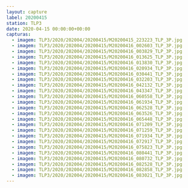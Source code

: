```yaml
---
layout: capture
label: 20200415
station: TLP3
date: 2020-04-15 00:00:00+00:00
capturas:
  - imagem: TLP3/2020/202004/20200415/M20200415_223223_TLP_3P.jpg
  - imagem: TLP3/2020/202004/20200415/M20200416_002603_TLP_3P.jpg
  - imagem: TLP3/2020/202004/20200415/M20200416_003829_TLP_3P.jpg
  - imagem: TLP3/2020/202004/20200415/M20200416_013625_TLP_3P.jpg
  - imagem: TLP3/2020/202004/20200415/M20200416_013830_TLP_3P.jpg
  - imagem: TLP3/2020/202004/20200415/M20200416_020934_TLP_3P.jpg
  - imagem: TLP3/2020/202004/20200415/M20200416_030441_TLP_3P.jpg
  - imagem: TLP3/2020/202004/20200415/M20200416_032203_TLP_3P.jpg
  - imagem: TLP3/2020/202004/20200415/M20200416_042132_TLP_3P.jpg
  - imagem: TLP3/2020/202004/20200415/M20200416_043347_TLP_3P.jpg
  - imagem: TLP3/2020/202004/20200415/M20200416_060558_TLP_3P.jpg
  - imagem: TLP3/2020/202004/20200415/M20200416_061934_TLP_3P.jpg
  - imagem: TLP3/2020/202004/20200415/M20200416_062528_TLP_3P.jpg
  - imagem: TLP3/2020/202004/20200415/M20200416_063526_TLP_3P.jpg
  - imagem: TLP3/2020/202004/20200415/M20200416_065448_TLP_3P.jpg
  - imagem: TLP3/2020/202004/20200415/M20200416_071209_TLP_3P.jpg
  - imagem: TLP3/2020/202004/20200415/M20200416_071259_TLP_3P.jpg
  - imagem: TLP3/2020/202004/20200415/M20200416_071934_TLP_3P.jpg
  - imagem: TLP3/2020/202004/20200415/M20200416_072917_TLP_3P.jpg
  - imagem: TLP3/2020/202004/20200415/M20200416_075823_TLP_3P.jpg
  - imagem: TLP3/2020/202004/20200415/M20200416_080441_TLP_3P.jpg
  - imagem: TLP3/2020/202004/20200415/M20200416_080732_TLP_3P.jpg
  - imagem: TLP3/2020/202004/20200415/M20200416_082528_TLP_3P.jpg
  - imagem: TLP3/2020/202004/20200415/M20200416_082858_TLP_3P.jpg
  - imagem: TLP3/2020/202004/20200415/M20200416_083021_TLP_3P.jpg
---
```

